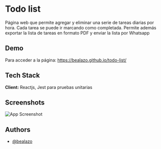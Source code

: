 
# Todo  list

Página web que permite agregar y eliminar una serie de tareas diarias por hora. Cada tarea se puede ir marcando como completada.
Permite además exportar la lista de tareas en formato PDF y enviar la lista por Whatsapp

## Demo

Para acceder a la página: https://bealazo.github.io/todo-list/

## Tech Stack

**Client:** Reactjs, Jest para pruebas unitarias

## Screenshots

![App Screenshot](https://bealazo.github.io/portfolio/images/pic-14.png)

## Authors

- [@bealazo](https://github.com/bealazo)


